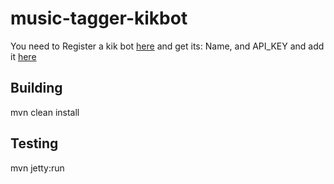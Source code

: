 # music-tagger-kikbot

You need to Register a kik bot [here](https://dev.kik.com/#/docs/getting-started) and get its: Name, and API_KEY and add it [here](https://github.com/usmanismail/music-tagger-kikbot/blob/master/src/main/java/com/kik/musictag/MessageResource.java#L64-L65)
## Building

   mvn clean install

## Testing 

   mvn jetty:run

